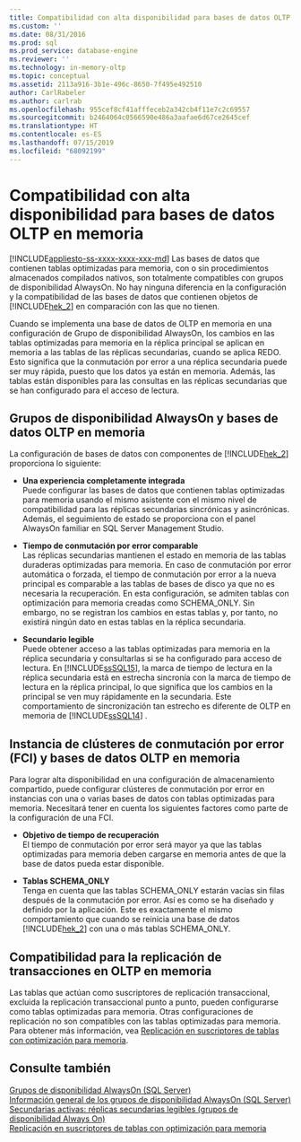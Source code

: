 ```yaml
---
title: Compatibilidad con alta disponibilidad para bases de datos OLTP en memoria | Microsoft Docs
ms.custom: ''
ms.date: 08/31/2016
ms.prod: sql
ms.prod_service: database-engine
ms.reviewer: ''
ms.technology: in-memory-oltp
ms.topic: conceptual
ms.assetid: 2113a916-3b1e-496c-8650-7f495e492510
author: CarlRabeler
ms.author: carlrab
ms.openlocfilehash: 955cef8cf41afffeceb2a342cb4f11e7c2c69557
ms.sourcegitcommit: b2464064c0566590e486a3aafae6d67ce2645cef
ms.translationtype: HT
ms.contentlocale: es-ES
ms.lasthandoff: 07/15/2019
ms.locfileid: "68092199"
---
```

# <a name="high-availability-support-for-in-memory-oltp-databases"></a>Compatibilidad con alta disponibilidad para bases de datos OLTP en memoria
[!INCLUDE[appliesto-ss-xxxx-xxxx-xxx-md](../../includes/appliesto-ss-xxxx-xxxx-xxx-md.md)]
  Las bases de datos que contienen tablas optimizadas para memoria, con o sin procedimientos almacenados compilados nativos, son totalmente compatibles con grupos de disponibilidad AlwaysOn.  No hay ninguna diferencia en la configuración y la compatibilidad de las bases de datos que contienen objetos de [!INCLUDE[hek_2](../../includes/hek-2-md.md)] en comparación con las que no tienen.  
  
 Cuando se implementa una base de datos de OLTP en memoria en una configuración de Grupo de disponibilidad AlwaysOn, los cambios en las tablas optimizadas para memoria en la réplica principal se aplican en memoria a las tablas de las réplicas secundarias, cuando se aplica REDO. Esto significa que la conmutación por error a una réplica secundaria puede ser muy rápida, puesto que los datos ya están en memoria. Además, las tablas están disponibles para las consultas en las réplicas secundarias que se han configurado para el acceso de lectura.  
  
## <a name="always-on-availability-groups-and-in-memory-oltp-databases"></a>Grupos de disponibilidad AlwaysOn y bases de datos OLTP en memoria  
 La configuración de bases de datos con componentes de [!INCLUDE[hek_2](../../includes/hek-2-md.md)] proporciona lo siguiente:  
  
-   **Una experiencia completamente integrada**   
    Puede configurar las bases de datos que contienen tablas optimizadas para memoria usando el mismo asistente con el mismo nivel de compatibilidad para las réplicas secundarias sincrónicas y asincrónicas. Además, el seguimiento de estado se proporciona con el panel AlwaysOn familiar en SQL Server Management Studio.  
  
-   **Tiempo de conmutación por error comparable**   
    Las réplicas secundarias mantienen el estado en memoria de las tablas duraderas optimizadas para memoria. En caso de conmutación por error automática o forzada, el tiempo de conmutación por error a la nueva principal es comparable a las tablas de bases de disco ya que no es necesaria la recuperación. En esta configuración, se admiten tablas con optimización para memoria creadas como SCHEMA_ONLY. Sin embargo, no se registran los cambios en estas tablas y, por tanto, no existirá ningún dato en estas tablas en la réplica secundaria.  
  
-   **Secundario legible**   
    Puede obtener acceso a las tablas optimizadas para memoria en la réplica secundaria y consultarlas si se ha configurado para acceso de lectura. En [!INCLUDE[ssSQL15](../../includes/sssql15-md.md)], la marca de tiempo de lectura en la réplica secundaria está en estrecha sincronía con la marca de tiempo de lectura en la réplica principal, lo que significa que los cambios en la principal se ven muy rápidamente en la secundaria. Este comportamiento de sincronización tan estrecho es diferente de OLTP en memoria de [!INCLUDE[ssSQL14](../../includes/sssql14-md.md)] .  
  
## <a name="failover-clustering-instance-fci-and-in-memory-oltp-databases"></a>Instancia de clústeres de conmutación por error (FCI) y bases de datos OLTP en memoria  
 Para lograr alta disponibilidad en una configuración de almacenamiento compartido, puede configurar clústeres de conmutación por error en instancias con una o varias bases de datos con tablas optimizadas para memoria. Necesitará tener en cuenta los siguientes factores como parte de la configuración de una FCI.  
  
-   **Objetivo de tiempo de recuperación**   
    El tiempo de conmutación por error será mayor ya que las tablas optimizadas para memoria deben cargarse en memoria antes de que la base de datos pueda estar disponible.  
  
-   **Tablas SCHEMA_ONLY**   
    Tenga en cuenta que las tablas SCHEMA_ONLY estarán vacías sin filas después de la conmutación por error. Así es como se ha diseñado y definido por la aplicación. Este es exactamente el mismo comportamiento que cuando se reinicia una base de datos [!INCLUDE[hek_2](../../includes/hek-2-md.md)] con una o más tablas SCHEMA_ONLY.  
  
## <a name="support-for-transaction-replication-in-in-memory-oltp"></a>Compatibilidad para la replicación de transacciones en OLTP en memoria  
 Las tablas que actúan como suscriptores de replicación transaccional, excluida la replicación transaccional punto a punto, pueden configurarse como tablas optimizadas para memoria. Otras configuraciones de replicación no son compatibles con las tablas optimizadas para memoria.  Para obtener más información, vea [Replicación en suscriptores de tablas con optimización para memoria](../../relational-databases/replication/replication-to-memory-optimized-table-subscribers.md).  
  
## <a name="see-also"></a>Consulte también  
 [Grupos de disponibilidad AlwaysOn (SQL Server)](../../database-engine/availability-groups/windows/always-on-availability-groups-sql-server.md)   
 [Información general de los grupos de disponibilidad AlwaysOn &#40;SQL Server&#41;](../../database-engine/availability-groups/windows/overview-of-always-on-availability-groups-sql-server.md)   
 [Secundarias activas: réplicas secundarias legibles (grupos de disponibilidad Always On)](../../database-engine/availability-groups/windows/active-secondaries-readable-secondary-replicas-always-on-availability-groups.md)   
 [Replicación en suscriptores de tablas con optimización para memoria](../../relational-databases/replication/replication-to-memory-optimized-table-subscribers.md)  
  
  
